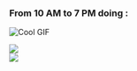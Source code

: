 ### From  10 AM to 7 PM doing :
![Cool GIF](https://i.pinimg.com/originals/73/d3/e1/73d3e1d2a0158d01e0b2c2e17aac1946.gif)


![](https://nirzak-streak-stats.vercel.app/?user=SaeedMolaiy&theme=onedark&hide_border=false)<br/>
![](https://github-readme-stats.vercel.app/api/top-langs/?username=SaeedMolaiy&theme=onedark&hide_border=false&include_all_commits=true&count_private=true&layout=compact)<br/>
